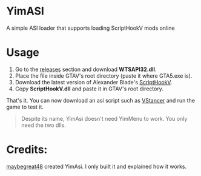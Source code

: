 # YimASI

A simple ASI loader that supports loading ScriptHookV mods online


# Usage

1. Go to the [releases](https://github.com/xesdoog/YimASI/releases/tag/release) section and download **WTSAPI32.dll**.
2. Place the file inside GTAV's root directory (paste it where GTA5.exe is).
3. Download the latest version of Alexander Blade's [ScriptHookV](http://dev-c.com/gtav/scripthookv/).
4. Copy **ScriptHookV.dll** and paste it in GTAV's root directory.

That's it. You can now download an asi script such as [VStancer](https://www.gta5-mods.com/scripts/vstancer) and run the game to test it.

> Despite its name, YimAsi doesn't need YimMenu to work. You only need the two dlls.

# Credits: 

[maybegreat48](https://github.com/maybegreat48) created YimAsi. I only built it and explained how it works.
